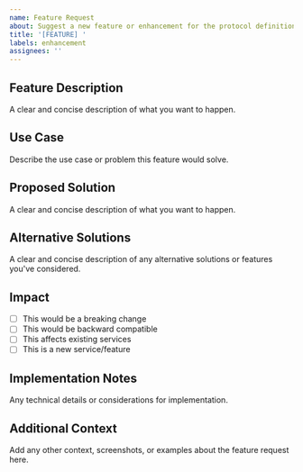 ```yaml
---
name: Feature Request
about: Suggest a new feature or enhancement for the protocol definitions
title: '[FEATURE] '
labels: enhancement
assignees: ''
---
```


## Feature Description
A clear and concise description of what you want to happen.

## Use Case
Describe the use case or problem this feature would solve.

## Proposed Solution
A clear and concise description of what you want to happen.

## Alternative Solutions
A clear and concise description of any alternative solutions or features you've considered.

## Impact
- [ ] This would be a breaking change
- [ ] This would be backward compatible
- [ ] This affects existing services
- [ ] This is a new service/feature

## Implementation Notes
Any technical details or considerations for implementation.

## Additional Context
Add any other context, screenshots, or examples about the feature request here.